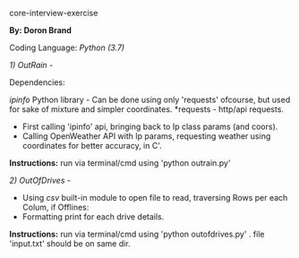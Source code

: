 core-interview-exercise

**By: Doron Brand**

Coding Language: *Python (3.7)*

_1) OutRain -_ 

Dependencies:

*ipinfo* Python library - Can be done using only 'requests' ofcourse, but used for sake of mixture and simpler coordinates.
*requests - http/api requests.

- First calling 'ipinfo' api, bringing back to Ip class params (and coors).
- Calling OpenWeather API with Ip params, requesting weather using coordinates for better accuracy, in C'.

**Instructions:** run via terminal/cmd using 'python outrain.py'

_2) OutOfDrives -_

- Using *csv* built-in module to open file to read, traversing Rows per each Colum, if Offlines:
- Formatting print for each drive details.

**Instructions:** run via terminal/cmd using 'python outofdrives.py' . file 'input.txt' should be on same dir.



	
